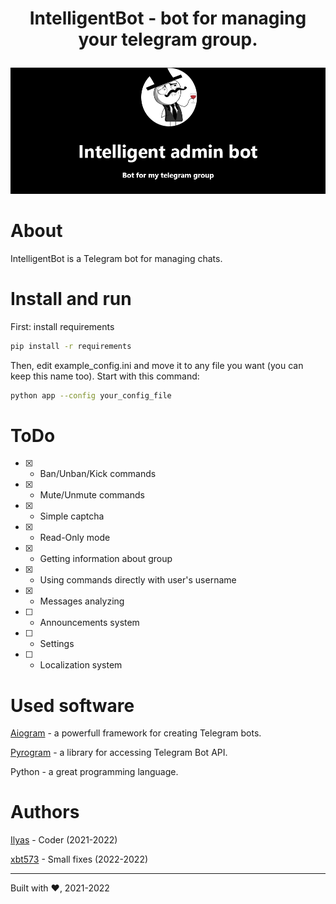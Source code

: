 # <p align=center>IntelligentBot - bot for managing your telegram group.</p>
<img src='.github/intelligent.png'/> <br>

# About
IntelligentBot is a Telegram bot for managing chats.

# Install and run
First: install requirements
```bash
pip install -r requirements
```
Then, edit example_config.ini and move it to any file you want \(you can keep this name too\).
Start with this command:
```bash
python app --config your_config_file
```

# ToDo
- [x] - Ban/Unban/Kick commands
- [x] - Mute/Unmute commands
- [x] - Simple captcha
- [x] - Read-Only mode
- [x] - Getting information about group
- [x] - Using commands directly with user's username
- [x] - Messages analyzing
- [ ] - Announcements system
- [ ] - Settings
- [ ] - Localization system

# Used software
[Aiogram](https://pypi.org/project/aiogram) - a powerfull framework for creating Telegram bots.

[Pyrogram](https://github.com/pyrogram/pyrogram) - a library for accessing Telegram Bot API.

Python - a great programming language.

# Authors
[Ilyas](https://github.com/ilyas-qalandarzoda) - Coder \(2021-2022\)

[xbt573](https://github.com/xbt573) - Small fixes \(2022-2022\)

---

Built with ❤, 2021-2022
